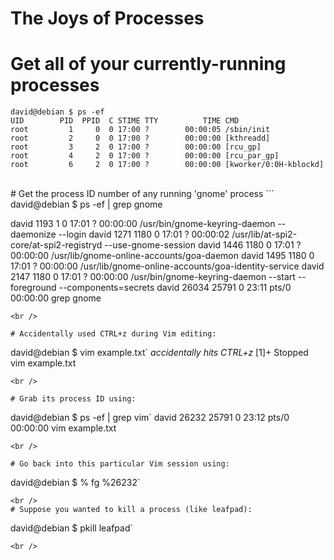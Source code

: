 # The Joys of Processes

# Get all of your currently-running processes
```
david@debian $ ps -ef
UID        PID  PPID  C STIME TTY          TIME CMD
root         1     0  0 17:00 ?        00:00:05 /sbin/init
root         2     0  0 17:00 ?        00:00:00 [kthreadd]
root         3     2  0 17:00 ?        00:00:00 [rcu_gp]
root         4     2  0 17:00 ?        00:00:00 [rcu_par_gp]
root         6     2  0 17:00 ?        00:00:00 [kworker/0:0H-kblockd]
```
<br />
# Get the process ID number of any running 'gnome' process
```
david@debian $ ps -ef | grep gnome

david     1193     1  0 17:01 ?        00:00:00 /usr/bin/gnome-keyring-daemon --daemonize --login
david     1271  1180  0 17:01 ?        00:00:02 /usr/lib/at-spi2-core/at-spi2-registryd --use-gnome-session
david     1446  1180  0 17:01 ?        00:00:00 /usr/lib/gnome-online-accounts/goa-daemon
david     1495  1180  0 17:01 ?        00:00:00 /usr/lib/gnome-online-accounts/goa-identity-service
david     2147  1180  0 17:01 ?        00:00:00 /usr/bin/gnome-keyring-daemon --start --foreground --components=secrets
david    26034 25791  0 23:11 pts/0    00:00:00 grep gnome
```
<br />

# Accidentally used CTRL+z during Vim editing:
```
david@debian $ vim example.txt`
*accidentally hits CTRL+z*
[1]+  Stopped                 vim example.txt
```
<br />

# Grab its process ID using:
```
david@debian $ ps -ef | grep vim`
david    26232 25791  0 23:12 pts/0    00:00:00 vim example.txt
```
<br />

# Go back into this particular Vim session using:
```
david@debian $ % fg %26232`
```
<br />
# Suppose you wanted to kill a process (like leafpad):
```
david@debian $ pkill leafpad`
```
<br />
